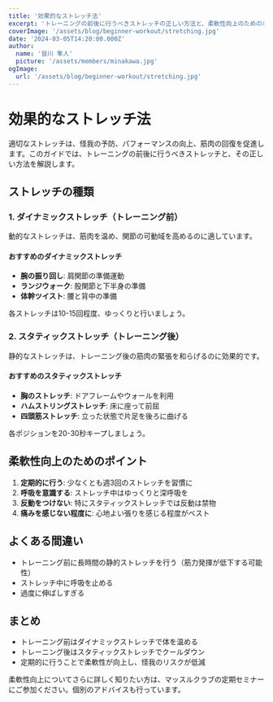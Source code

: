 ```yaml
---
title: '効果的なストレッチ法'
excerpt: 'トレーニングの前後に行うべきストレッチの正しい方法と、柔軟性向上のためのポイントを紹介します。'
coverImage: '/assets/blog/beginner-workout/stretching.jpg'
date: '2024-03-05T14:20:00.000Z'
author:
  name: '皆川 隼人'
  picture: '/assets/members/minakawa.jpg'
ogImage:
  url: '/assets/blog/beginner-workout/stretching.jpg'
---
```


# 効果的なストレッチ法

適切なストレッチは、怪我の予防、パフォーマンスの向上、筋肉の回復を促進します。このガイドでは、トレーニングの前後に行うべきストレッチと、その正しい方法を解説します。

## ストレッチの種類

### 1. ダイナミックストレッチ（トレーニング前）

動的なストレッチは、筋肉を温め、関節の可動域を高めるのに適しています。

#### おすすめのダイナミックストレッチ

- **腕の振り回し**: 肩関節の準備運動
- **ランジウォーク**: 股関節と下半身の準備
- **体幹ツイスト**: 腰と背中の準備

各ストレッチは10-15回程度、ゆっくりと行いましょう。

### 2. スタティックストレッチ（トレーニング後）

静的なストレッチは、トレーニング後の筋肉の緊張を和らげるのに効果的です。

#### おすすめのスタティックストレッチ

- **胸のストレッチ**: ドアフレームやウォールを利用
- **ハムストリングストレッチ**: 床に座って前屈
- **四頭筋ストレッチ**: 立った状態で片足を後ろに曲げる

各ポジションを20-30秒キープしましょう。

## 柔軟性向上のためのポイント

1. **定期的に行う**: 少なくとも週3回のストレッチを習慣に
2. **呼吸を意識する**: ストレッチ中はゆっくりと深呼吸を
3. **反動をつけない**: 特にスタティックストレッチでは反動は禁物
4. **痛みを感じない程度に**: 心地よい張りを感じる程度がベスト

## よくある間違い

- トレーニング前に長時間の静的ストレッチを行う（筋力発揮が低下する可能性）
- ストレッチ中に呼吸を止める
- 過度に伸ばしすぎる

## まとめ

- トレーニング前はダイナミックストレッチで体を温める
- トレーニング後はスタティックストレッチでクールダウン
- 定期的に行うことで柔軟性が向上し、怪我のリスクが低減

柔軟性向上についてさらに詳しく知りたい方は、マッスルクラブの定期セミナーにご参加ください。個別のアドバイスも行っています。

